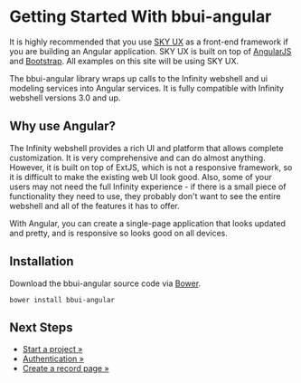 # Getting Started With bbui-angular

It is highly recommended that you use [SKY UX](http://skyux.developer.blackbaud.com/) as a front-end framework if you are building an Angular application. SKY UX is built on top of [AngularJS](https://angularjs.org/) and [Bootstrap](http://getbootstrap.com/). All examples on this site will be using SKY UX.

The bbui-angular library wraps up calls to the Infinity webshell and ui modeling services into Angular services. It is fully compatible with Infinity webshell versions 3.0 and up.

## Why use Angular?

The Infinity webshell provides a rich UI and platform that allows complete customization. It is very comprehensive and can do almost anything. However, it is built on top of ExtJS, which is not a responsive framework, so it is difficult to make the existing web UI look good. Also, some of your users may not need the full Infinity experience - if there is a small piece of functionality they need to use, they probably don't want to see the entire webshell and all of the features it has to offer.

With Angular, you can create a single-page application that looks updated and pretty, and is responsive so looks good on all devices.

## Installation

Download the bbui-angular source code via [Bower](http://bower.io/).

`bower install bbui-angular`
<!--`bower install git+https://github.com/blackbaud/bbui-angular#~1.0.3`-->

## Next Steps

* [Start a project »](#!/guide/start_project)
* [Authentication »](#!/guide/authentication)
* [Create a record page »](#!/guide/create_record_page)